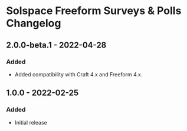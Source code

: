 # Solspace Freeform Surveys & Polls Changelog

## 2.0.0-beta.1 - 2022-04-28

### Added
- Added compatibility with Craft 4.x and Freeform 4.x.

## 1.0.0 - 2022-02-25

### Added
- Initial release